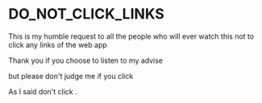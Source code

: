 # DO_NOT_CLICK_LINKS

This is my humble request to all the people who will ever watch this not to click any links of the web app 

Thank you if you choose to listen to my advise

but please don't judge me if you click 

As I said don't click .
